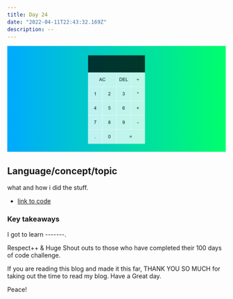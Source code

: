 ```yaml
---
title: Day 24
date: "2022-04-11T22:43:32.169Z"
description: --
---
```



![coding](./output.png)

## Language/concept/topic

what and how i did the stuff.

- [link to code](https://github.com/jay-2000/jsMiniProjects/tree/main/calculator)


### Key takeaways

I got to learn -------.




Respect++ & Huge Shout outs to those who have completed their 100 days of code challenge.

If you are reading this blog and made it this far, THANK YOU SO MUCH for taking out the time to read my blog. Have a Great day.

Peace!